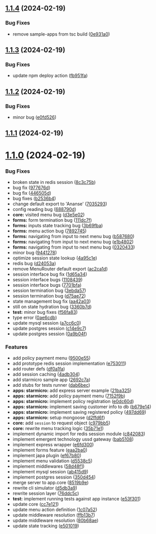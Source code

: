 ## [1.1.4](https://github.com/ephrimlawrence/ananse/compare/v1.1.3...v1.1.4) (2024-02-19)


### Bug Fixes

* remove sample-apps from tsc build ([0e931a0](https://github.com/ephrimlawrence/ananse/commit/0e931a092e5a058c9abc45f40def2c851acfc31b))



## [1.1.3](https://github.com/ephrimlawrence/ananse/compare/v1.1.2...v1.1.3) (2024-02-19)


### Bug Fixes

* update npm deploy action ([fb951fa](https://github.com/ephrimlawrence/ananse/commit/fb951fa2383472580b0da414e3d2b92e209231e1))



## [1.1.2](https://github.com/ephrimlawrence/ananse/compare/v1.1.1...v1.1.2) (2024-02-19)


### Bug Fixes

* minor bug ([e0fd526](https://github.com/ephrimlawrence/ananse/commit/e0fd5260b461a028e0bc0f35f2814578e17b3663))



## [1.1.1](https://github.com/ephrimlawrence/ananse/compare/v1.1.0...v1.1.1) (2024-02-19)



# [1.1.0](https://github.com/ephrimlawrence/ananse/compare/df0a1faf37d97bdf87d3fe258eee7830b2992fae...v1.1.0) (2024-02-19)


### Bug Fixes

* broken state in redis session ([8c3c75b](https://github.com/ephrimlawrence/ananse/commit/8c3c75bc134d01c8fbaa5d26de7b675d57ae683e))
* bug fix ([977676d](https://github.com/ephrimlawrence/ananse/commit/977676d8e73014cf7905a911a4ec88e9c4af888e))
* bug fix ([446505d](https://github.com/ephrimlawrence/ananse/commit/446505d1c031e589f47be60e2bb9b15012b40512))
* bug fixes ([b2536b4](https://github.com/ephrimlawrence/ananse/commit/b2536b4f8545ec526f541dfc283f6f511590d54f))
* change default export to 'Ananse' ([7035293](https://github.com/ephrimlawrence/ananse/commit/7035293819ba14059af88fbec57b09caaecd3df4))
* config reading bug ([688790d](https://github.com/ephrimlawrence/ananse/commit/688790dcd965d2b2a7da6ecd7a683889c24ccde5))
* **core:** visited menu bug ([d3e5e02](https://github.com/ephrimlawrence/ananse/commit/d3e5e025b4cd9a77b8f5c48e8c91523fbd4eff12))
* **forms:** form termination bug ([111dc7f](https://github.com/ephrimlawrence/ananse/commit/111dc7fe7470ce204b8965e6b1210927e7083297))
* **forms:** inputs state tracking bug ([3b69fba](https://github.com/ephrimlawrence/ananse/commit/3b69fba4ec350858c4b25b68a99922b556321c56))
* **forms:** menu action bug ([7892745](https://github.com/ephrimlawrence/ananse/commit/7892745b7d7d3b1aa16fab60408d4ce9e783b5d1))
* **forms:** navigating from input to next menu bug ([b587680](https://github.com/ephrimlawrence/ananse/commit/b587680b0c9a80de97f6e9f0cc299c75c2ffb539))
* **forms:** navigating from input to next menu bug ([e1b4802](https://github.com/ephrimlawrence/ananse/commit/e1b4802b2c6b6d974b91d5cf395e4e3b3ca5ec40))
* **forms:** navigating from input to next menu bug ([0320433](https://github.com/ephrimlawrence/ananse/commit/03204335e7d9743ccd50d3307334536525e1f273))
* minor bug ([9441278](https://github.com/ephrimlawrence/ananse/commit/9441278e39507b3a4448c549fdc2146d097c80e1))
* optimize session state lookup ([4a95c1e](https://github.com/ephrimlawrence/ananse/commit/4a95c1e572abd6f43e6fdfa4ed7357ac93dfd0eb))
* redis bug ([d24053a](https://github.com/ephrimlawrence/ananse/commit/d24053a36ae701b14ca25e9752e5e38727fdbb4e))
* remove MenuRouter default export ([ac2ca1d](https://github.com/ephrimlawrence/ananse/commit/ac2ca1d75ed85e3eb6b47fca2294f61b5de49fc8))
* session interface bug fix ([1d65a34](https://github.com/ephrimlawrence/ananse/commit/1d65a34ad60327647eca0cb7be0f660d1a296eeb))
* session interface bugs ([1108439](https://github.com/ephrimlawrence/ananse/commit/1108439952b20b0747a691b798ae8de277ae8e59))
* session interface bugs ([7701bfa](https://github.com/ephrimlawrence/ananse/commit/7701bfa81a49f8270b8001b43d67619a459df1ad))
* session termination bug ([3ebda57](https://github.com/ephrimlawrence/ananse/commit/3ebda575b9cbda0dddf189c81e3408851c7236c0))
* session termination bug ([d75ae72](https://github.com/ephrimlawrence/ananse/commit/d75ae72614a84a8f92962be334bdaabd48d1cc0e))
* state management bug fix ([aa42a03](https://github.com/ephrimlawrence/ananse/commit/aa42a03035d095baa22f19154017f8f6e62badbb))
* still on state hydration bug ([3360b7d](https://github.com/ephrimlawrence/ananse/commit/3360b7d6705b0578fbadaaa8465626b5373add30))
* **test:** minor bug fixes ([f56fa83](https://github.com/ephrimlawrence/ananse/commit/f56fa83d376bc44efc21d2ae6151bf724d66dc99))
* type error ([0ae6cdb](https://github.com/ephrimlawrence/ananse/commit/0ae6cdb6c5099547475cf6de9a7e128a5072ae00))
* update mysql session ([a7cc6c0](https://github.com/ephrimlawrence/ananse/commit/a7cc6c05a6a6bbf5f21a91af0dd017b8b727b0c9))
* update postgres session ([c14e9c7](https://github.com/ephrimlawrence/ananse/commit/c14e9c7a04e08020321e4d435ee851a6e0c4a07a))
* update postgres session ([0a9b04f](https://github.com/ephrimlawrence/ananse/commit/0a9b04fdb2cf7ac2be40e66663e82276e3b9b2c1))


### Features

* add policy payment menu ([9500e55](https://github.com/ephrimlawrence/ananse/commit/9500e55bea64d364eeb576bd8cb98c4e38f4e92e))
* add prototype redis session implementation ([e753011](https://github.com/ephrimlawrence/ananse/commit/e7530117974f2e925acb1701186bdf38d17039e7))
* add router defs ([df0a1fa](https://github.com/ephrimlawrence/ananse/commit/df0a1faf37d97bdf87d3fe258eee7830b2992fae))
* add session caching ([4adb304](https://github.com/ephrimlawrence/ananse/commit/4adb3040de3edfa2171d128708ab1d45ee0a632a))
* add starmicro sample app ([2692c7a](https://github.com/ephrimlawrence/ananse/commit/2692c7a19aa660b530b14eed8db49c59446f5891))
* add stubs for tests runner ([dab6bec](https://github.com/ephrimlawrence/ananse/commit/dab6becfaefc8cb528e3d167d30e85e05e236055))
* **apps: starmicro:** add express server example ([21ba325](https://github.com/ephrimlawrence/ananse/commit/21ba32598a9320291b39543b704d1e63a1976da8))
* **apps: starmicro:** add policy payment menu ([7152f9b](https://github.com/ephrimlawrence/ananse/commit/7152f9bf49b5e1672ada48f9055937a0f002747c))
* **apps: starmicro:** implement policy registration ([e0dc60d](https://github.com/ephrimlawrence/ananse/commit/e0dc60d7d142823d3cf46a68e9ca2d15e026ff14))
* **apps: starmicro:** implement saving customer info to db ([b679e14](https://github.com/ephrimlawrence/ananse/commit/b679e149aa4c70fe1e118fccc4eaf5c24cc8b5f9))
* **apps: starmicro:** implement saving registered policy ([497dd69](https://github.com/ephrimlawrence/ananse/commit/497dd690dbef7334800d025119e1e03646bd558c))
* **apps: starmicro:** setup mongoose ([d2ffd6f](https://github.com/ephrimlawrence/ananse/commit/d2ffd6f2dcc7a1f6f9d7a39eadd5f4697d275bc2))
* **core:** add `session` to request object ([c979bb5](https://github.com/ephrimlawrence/ananse/commit/c979bb5730ac3a53b31573deb69a728371bc694c))
* **core:** rewrite menu tracking logic ([35b71e1](https://github.com/ephrimlawrence/ananse/commit/35b71e13c9c9f1e9de9f2a68da260ff699c36222))
* implement dynamic import for redis session module ([c842083](https://github.com/ephrimlawrence/ananse/commit/c84208319344fd67704e3895d64fad5c0e719ef1))
* implement emergent technology ussd gateway ([bab5108](https://github.com/ephrimlawrence/ananse/commit/bab510809328b804efa070d10774947d9faf1cc5))
* implement express wrapper ([e6fd300](https://github.com/ephrimlawrence/ananse/commit/e6fd300e36d0ae3541c4294c377405c50ff4cd3d))
* implement forms feature ([eaa2ba0](https://github.com/ephrimlawrence/ananse/commit/eaa2ba0d3bb3ca241334a7f28f0a7d6a890a33f5))
* implement japa plugin ([ef67b80](https://github.com/ephrimlawrence/ananse/commit/ef67b803b70776120c905b1ed897253f1b83d823))
* implement menu validation ([d5538c5](https://github.com/ephrimlawrence/ananse/commit/d5538c5474bc15827a67df231fc3ff7111ce9a07))
* implement middlewares ([58d48f1](https://github.com/ephrimlawrence/ananse/commit/58d48f1d9f302d82c0a89c3b2162146e64ec03f2))
* implement mysql session ([ab415d9](https://github.com/ephrimlawrence/ananse/commit/ab415d9b093cf99c58823e82f990c40b2967b56d))
* implement postgres session ([350d454](https://github.com/ephrimlawrence/ananse/commit/350d45417c32c414e75339343f82601ea06208be))
* merge server to app.core ([8519b9e](https://github.com/ephrimlawrence/ananse/commit/8519b9e7094f4a0a2258af3630faa6dc237d6eca))
* rewrite cli simulator ([d5db3a9](https://github.com/ephrimlawrence/ananse/commit/d5db3a99d7779db20fb392c53d52815ffda5ef72))
* rewrite session layer ([76ddc5c](https://github.com/ephrimlawrence/ananse/commit/76ddc5cdf4575253b6773ebe870cc972d2d2eb21))
* **test:** implement running tests against app instance ([e53f301](https://github.com/ephrimlawrence/ananse/commit/e53f301c4a970d427dec5ae38abcb8e620506cce))
* update core ([cc7e121](https://github.com/ephrimlawrence/ananse/commit/cc7e1216ac804ac26ebeb83f2b60f586fb90d3f7))
* update menu action definition ([1c07a52](https://github.com/ephrimlawrence/ananse/commit/1c07a5209b65d6cfb3e0966f27b1983a783d6bbf))
* update middleware resolution ([ffb13b7](https://github.com/ephrimlawrence/ananse/commit/ffb13b7432c9f92a9549878354ec34436dabdab2))
* update middleware resolution ([80b68ae](https://github.com/ephrimlawrence/ananse/commit/80b68aed006f79248d63860e4968c6432debff2d))
* update state tracking ([e501019](https://github.com/ephrimlawrence/ananse/commit/e5010195c4090827e3c0a3bfd7ec2443c83373be))



